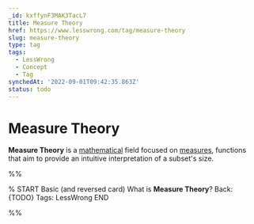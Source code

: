 ```yaml
---
_id: kxffynF3MAK3TacL7
title: Measure Theory
href: https://www.lesswrong.com/tag/measure-theory
slug: measure-theory
type: tag
tags:
  - LessWrong
  - Concept
  - Tag
synchedAt: '2022-09-01T09:42:35.863Z'
status: todo
---
```


# Measure Theory

**Measure Theory** is a [mathematical](/tag/mathematics) field focused on [measures](https://en.wikipedia.org/wiki/Measure_(mathematics)), functions that aim to provide an intuitive interpretation of a subset's size.


%%

% START
Basic (and reversed card)
What is **Measure Theory**?
Back: {TODO}
Tags: LessWrong
END
<!--ID: 1663156991200-->


%%
	
